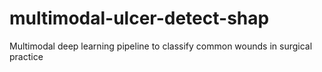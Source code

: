 # multimodal-ulcer-detect-shap
Multimodal deep learning pipeline to classify common wounds in surgical practice
